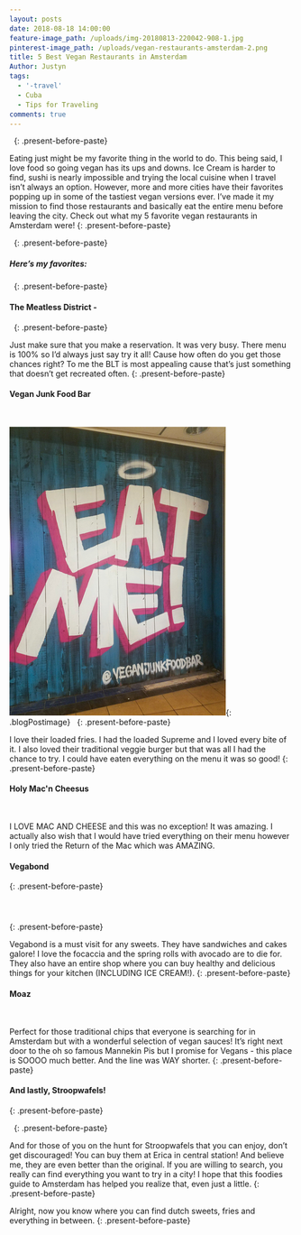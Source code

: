```yaml
---
layout: posts
date: 2018-08-18 14:00:00
feature-image_path: /uploads/img-20180813-220042-908-1.jpg
pinterest-image_path: /uploads/vegan-restaurants-amsterdam-2.png
title: 5 Best Vegan Restaurants in Amsterdam
Author: Justyn
tags:
  - '-travel'
  - Cuba
  - Tips for Traveling
comments: true
---
```


&nbsp;
{: .present-before-paste}

Eating just might be my favorite thing in the world to do. This being said, I love food so going vegan has its ups and downs. Ice Cream is harder to find, sushi is nearly impossible and trying the local cuisine when I travel isn’t always an option. However, more and more cities have their favorites popping up in some of the tastiest vegan versions ever. I’ve made it my mission to find those restaurants and basically eat the entire menu before leaving the city. Check out what my 5 favorite vegan restaurants in Amsterdam were!
{: .present-before-paste}

&nbsp;
{: .present-before-paste}

##### Here’s my favorites:

&nbsp;
{: .present-before-paste}

#### The Meatless District -

&nbsp;
{: .present-before-paste}

Just make sure that you make a reservation. It was very busy. There menu is 100% so I’d always just say try it all! Cause how often do you get those chances right? To me the BLT is most appealing cause that’s just something that doesn’t get recreated often.
{: .present-before-paste}

#### Vegan Junk Food Bar

&nbsp;

![](/uploads/vegan-junk-food-bar-amsterdam.png){: .blogPostimage}&nbsp;&nbsp;
{: .present-before-paste}

I love their loaded fries. I had the loaded Supreme and I loved every bite of it. I also loved their traditional veggie burger but that was all I had the chance to try. I could have eaten everything on the menu it was so good!
{: .present-before-paste}

#### Holy Mac'n Cheesus&nbsp;

&nbsp;

I LOVE MAC AND CHEESE and this was no exception! It was amazing. I actually also wish that I would have tried everything on their menu however I only tried the Return of the Mac which was AMAZING.

#### Vegabond&nbsp;
{: .present-before-paste}

#### &nbsp;
{: .present-before-paste}

Vegabond is a must visit for any sweets. They have sandwiches and cakes galore! I love the focaccia and the spring rolls with avocado are to die for. They also have an entire shop where you can buy healthy and delicious things for your kitchen (INCLUDING ICE CREAM!).
{: .present-before-paste}

#### Moaz&nbsp;

&nbsp;

Perfect for those traditional chips that everyone is searching for in Amsterdam but with a wonderful selection of vegan sauces! It’s right next door to the oh so famous Mannekin Pis but I promise for Vegans - this place is SOOOO much better. And the line was WAY shorter.
{: .present-before-paste}

#### And lastly, Stroopwafels!
{: .present-before-paste}

&nbsp;
{: .present-before-paste}

And for those of you on the hunt for Stroopwafels that you can enjoy, don’t get discouraged! You can buy them at Erica in central station! And believe me, they are even better than the original. If you are willing to search, you really can find everything you want to try in a city! I hope that this foodies guide to Amsterdam has helped you realize that, even just a little.
{: .present-before-paste}

Alright, now you know where you can find dutch sweets, fries and everything in between.
{: .present-before-paste}